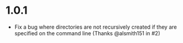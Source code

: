 # 1.0.1

- Fix a bug where directories are not recursively created if they are specified on the command line (Thanks @alsmith151 in #2)